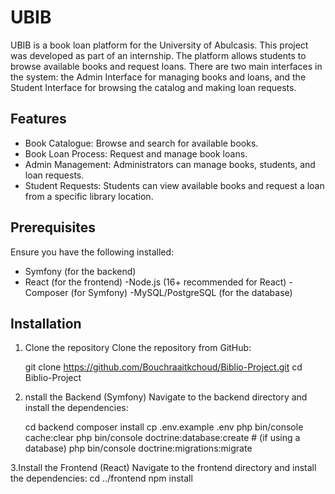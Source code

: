 
# UBIB

UBIB is a book loan platform for the University of Abulcasis. This project was developed as part of an internship. The platform allows students to browse available books and request loans. There are two main interfaces in the system: the Admin Interface for managing books and loans, and the Student Interface for browsing the catalog and making loan requests.

## Features

-  Book Catalogue: Browse and search for available books.
-  Book Loan Process: Request and manage book loans.
- Admin Management: Administrators can manage books, students, and loan requests.
- Student Requests: Students can view available books and request a loan from a specific library location.


## Prerequisites

Ensure you have the following installed:

- Symfony (for the backend)
- React (for the frontend)
-Node.js (16+ recommended for React)
-Composer (for Symfony)
-MySQL/PostgreSQL (for the database) 

## Installation

1. Clone the repository
   Clone the repository from GitHub:

      git clone https://github.com/Bouchraaitkchoud/Biblio-Project.git
      cd Biblio-Project


2. nstall the Backend (Symfony)
   Navigate to the backend directory and install the dependencies:

      cd backend
      composer install
      cp .env.example .env
      php bin/console cache:clear
      php bin/console doctrine:database:create   # (if using a database)
      php bin/console doctrine:migrations:migrate
     
3.Install the Frontend (React)
   Navigate to the frontend directory and install the dependencies:
       cd ../frontend
       npm install



      





  
